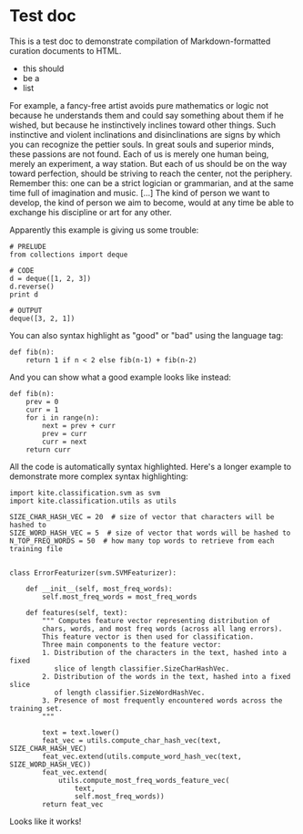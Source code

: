 # Test doc

This is a test doc to demonstrate compilation of Markdown-formatted curation documents to HTML.

 - this should
 - be a
 - list

For example, a fancy-free artist avoids pure mathematics or logic not because he understands them and could say something about them if he wished, but because he instinctively inclines toward other things. Such instinctive and violent inclinations and disinclinations are signs by which you can recognize the pettier souls. In great souls and superior minds, these passions are not found. Each of us is merely one human being, merely an experiment, a way station. But each of us should be on the way toward perfection, should be striving to reach the center, not the periphery. Remember this: one can be a strict logician or grammarian, and at the same time full of imagination and music. […] The kind of person we want to develop, the kind of person we aim to become, would at any time be able to exchange his discipline or art for any other.

Apparently this example is giving us some trouble:

```
# PRELUDE
from collections import deque

# CODE
d = deque([1, 2, 3])
d.reverse()
print d

# OUTPUT
deque([3, 2, 1])
```

You can also syntax highlight as "good" or "bad" using the language tag:

```bad
def fib(n):
    return 1 if n < 2 else fib(n-1) + fib(n-2)
```

And you can show what a good example looks like instead:

```good
def fib(n):
	prev = 0
	curr = 1
	for i in range(n):
		next = prev + curr
		prev = curr
		curr = next
	return curr
```

All the code is automatically syntax highlighted.  Here's a longer example to demonstrate more complex syntax highlighting:

```
import kite.classification.svm as svm
import kite.classification.utils as utils

SIZE_CHAR_HASH_VEC = 20  # size of vector that characters will be hashed to
SIZE_WORD_HASH_VEC = 5  # size of vector that words will be hashed to
N_TOP_FREQ_WORDS = 50  # how many top words to retrieve from each training file


class ErrorFeaturizer(svm.SVMFeaturizer):

    def __init__(self, most_freq_words):
        self.most_freq_words = most_freq_words

    def features(self, text):
        """ Computes feature vector representing distribution of
        chars, words, and most freq words (across all lang errors).
        This feature vector is then used for classification.
        Three main components to the feature vector:
        1. Distribution of the characters in the text, hashed into a fixed
           slice of length classifier.SizeCharHashVec.
        2. Distribution of the words in the text, hashed into a fixed slice
           of length classifier.SizeWordHashVec.
        3. Presence of most frequently encountered words across the training set.
        """

        text = text.lower()
        feat_vec = utils.compute_char_hash_vec(text, SIZE_CHAR_HASH_VEC)
        feat_vec.extend(utils.compute_word_hash_vec(text, SIZE_WORD_HASH_VEC))
        feat_vec.extend(
            utils.compute_most_freq_words_feature_vec(
                text,
                self.most_freq_words))
        return feat_vec
```

Looks like it works!
